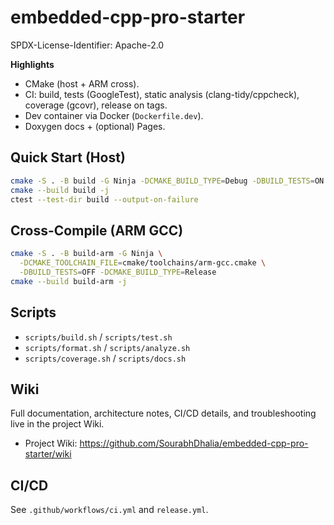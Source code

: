 # embedded-cpp-pro-starter

SPDX-License-Identifier: Apache-2.0

**Highlights**
- CMake (host + ARM cross).
- CI: build, tests (GoogleTest), static analysis (clang-tidy/cppcheck), coverage (gcovr), release on tags.
- Dev container via Docker (`Dockerfile.dev`).
- Doxygen docs + (optional) Pages.

## Quick Start (Host)
```bash
cmake -S . -B build -G Ninja -DCMAKE_BUILD_TYPE=Debug -DBUILD_TESTS=ON
cmake --build build -j
ctest --test-dir build --output-on-failure
```

## Cross-Compile (ARM GCC)
```bash
cmake -S . -B build-arm -G Ninja \
  -DCMAKE_TOOLCHAIN_FILE=cmake/toolchains/arm-gcc.cmake \
  -DBUILD_TESTS=OFF -DCMAKE_BUILD_TYPE=Release
cmake --build build-arm -j
```

## Scripts
- `scripts/build.sh` / `scripts/test.sh`
- `scripts/format.sh` / `scripts/analyze.sh`
- `scripts/coverage.sh` / `scripts/docs.sh`

## Wiki
Full documentation, architecture notes, CI/CD details, and troubleshooting live in the project Wiki.

- Project Wiki: https://github.com/SourabhDhalia/embedded-cpp-pro-starter/wiki

## CI/CD
See `.github/workflows/ci.yml` and `release.yml`.
